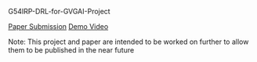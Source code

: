 G54IRP-DRL-for-GVGAI-Project

[Paper Submission](https://github.com/Kuldr/G54IRP-DRL-for-GVGAI-Paper/blob/master/14262648_Paper.pdf)
[Demo Video](/Documentation/Video/14262648_Demo.mp4)

Note: This project and paper are intended to be worked on further to allow them to be published in the near future
